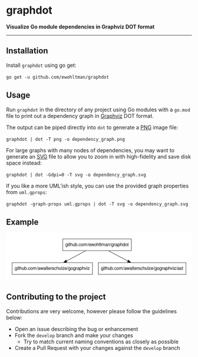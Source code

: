 # graphdot

**Visualize Go module dependencies in Graphviz DOT format**

----

## Installation
Install `graphdot` using go get:

`go get -u github.com/ewohltman/graphdot`

## Usage
Run `graphdot` in the directory of any project using Go modules with a `go.mod`
file to print out a dependency graph in [Graphviz](https://www.graphviz.org/)
DOT format.

The output can be piped directly into `dot` to generate a
[PNG](https://en.wikipedia.org/wiki/Portable_Network_Graphics) image file:

`graphdot | dot -T png -o dependency_graph.png`

For large graphs with many nodes of dependencies, you may want to generate an
[SVG](https://en.wikipedia.org/wiki/Scalable_Vector_Graphics) file to allow you
to zoom in with high-fidelity and save disk space instead:

`graphdot | dot -Gdpi=0 -T svg -o dependency_graph.svg`

If you like a more UML'ish style, you can use the provided graph properties
from `uml.gprops`:

`graphdot -graph-props uml.gprops | dot -T svg -o dependency_graph.svg`

## Example

![graphdot](https://raw.githubusercontent.com/ewohltman/graphdot/master/dependency_graph.png)

## Contributing to the project

Contributions are very welcome, however please follow the guidelines below:

* Open an issue describing the bug or enhancement
* Fork the `develop` branch and make your changes
  * Try to match current naming conventions as closely as possible
* Create a Pull Request with your changes against the `develop` branch
